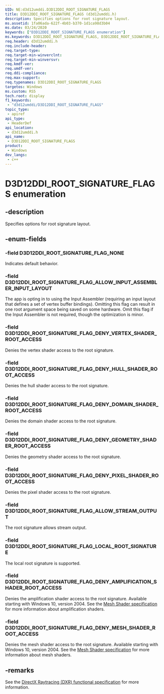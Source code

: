 ```yaml
---
UID: NE:d3d12umddi.D3D12DDI_ROOT_SIGNATURE_FLAGS
title: D3D12DDI_ROOT_SIGNATURE_FLAGS (d3d12umddi.h)
description: Specifies options for root signature layout.
ms.assetid: 1fa06ada-622f-4b03-b370-1d1ca98d3b04
ms.date: 03/24/2020
keywords: ["D3D12DDI_ROOT_SIGNATURE_FLAGS enumeration"]
ms.keywords: D3D12DDI_ROOT_SIGNATURE_FLAGS, D3D12DDI_ROOT_SIGNATURE_FLAGS,
req.header: d3d12umddi.h
req.include-header: 
req.target-type: 
req.target-min-winverclnt: 
req.target-min-winversvr: 
req.kmdf-ver: 
req.umdf-ver: 
req.ddi-compliance: 
req.max-support: 
req.typenames: D3D12DDI_ROOT_SIGNATURE_FLAGS
targetos: Windows
ms.custom: RS5
tech.root: display
f1_keywords:
 - "d3d12umddi/D3D12DDI_ROOT_SIGNATURE_FLAGS"
topic_type:
 - apiref
api_type:
 - HeaderDef
api_location:
 - d3d12umddi.h
api_name:
 - D3D12DDI_ROOT_SIGNATURE_FLAGS
product:
 - Windows
dev_langs:
 - c++
---
```


# D3D12DDI_ROOT_SIGNATURE_FLAGS enumeration

## -description

Specifies options for root signature layout.

## -enum-fields

### -field D3D12DDI_ROOT_SIGNATURE_FLAG_NONE

Indicates default behavior.

### -field D3D12DDI_ROOT_SIGNATURE_FLAG_ALLOW_INPUT_ASSEMBLER_INPUT_LAYOUT

The app is opting in to using the Input Assembler (requiring an input layout that defines a set of vertex buffer bindings). Omitting this flag can result in one root argument space being saved on some hardware. Omit this flag if the Input Assembler is not required, though the optimization is minor.

### -field D3D12DDI_ROOT_SIGNATURE_FLAG_DENY_VERTEX_SHADER_ROOT_ACCESS

Denies the vertex shader access to the root signature.

### -field D3D12DDI_ROOT_SIGNATURE_FLAG_DENY_HULL_SHADER_ROOT_ACCESS

Denies the hull shader access to the root signature.

### -field D3D12DDI_ROOT_SIGNATURE_FLAG_DENY_DOMAIN_SHADER_ROOT_ACCESS

Denies the domain shader access to the root signature.

### -field D3D12DDI_ROOT_SIGNATURE_FLAG_DENY_GEOMETRY_SHADER_ROOT_ACCESS

Denies the geometry shader access to the root signature.

### -field D3D12DDI_ROOT_SIGNATURE_FLAG_DENY_PIXEL_SHADER_ROOT_ACCESS

Denies the pixel shader access to the root signature.

### -field D3D12DDI_ROOT_SIGNATURE_FLAG_ALLOW_STREAM_OUTPUT

The root signature allows stream output.

### -field D3D12DDI_ROOT_SIGNATURE_FLAG_LOCAL_ROOT_SIGNATURE

The local root signature is supported.

### -field D3D12DDI_ROOT_SIGNATURE_FLAG_DENY_AMPLIFICATION_SHADER_ROOT_ACCESS

Denies the amplification shader access to the root signature. Available starting with Windows 10, version 2004. See the [Mesh Shader specification](https://microsoft.github.io/DirectX-Specs/d3d/MeshShader.html) for more information about amplification shaders.

### -field D3D12DDI_ROOT_SIGNATURE_FLAG_DENY_MESH_SHADER_ROOT_ACCESS

Denies the mesh shader access to the root signature. Available starting with Windows 10, version 2004. See the [Mesh Shader specification](https://microsoft.github.io/DirectX-Specs/d3d/MeshShader.html) for more information about mesh shaders.

## -remarks

See the [DirectX Raytracing (DXR) functional specification](https://microsoft.github.io/DirectX-Specs/d3d/Raytracing.html) for more information.
